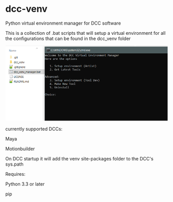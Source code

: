 # dcc-venv
Python virtual environment manager for DCC software

This is a collection of .bat scripts that will setup a virtual environment for all the configurations that can be found in the dcc_venv folder

![tool header image](docs/header_image.png)

currently supported DCCs:

Maya

Motionbuilder


On DCC startup it will add the venv site-packages folder to the DCC's sys.path


Requires:

Python 3.3 or later

pip
